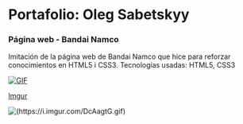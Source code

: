 # Portafolio: Oleg Sabetskyy
### Página web - Bandai Namco
Imitación de la página web de Bandai Namco que hice para reforzar conocimientos en HTML5 i CSS3.
Tecnologías usadas: HTML5, CSS3

[![GIF](https://i.imgur.com/DcAagtG.gif)](https://youtu.be/TeCdlfU-mBU)

[Imgur](https://i.imgur.com/F3EgyFQ.gifv)

![(https://i.imgur.com/DcAagtG.gif)](https://youtu.be/TeCdlfU-mBU)
